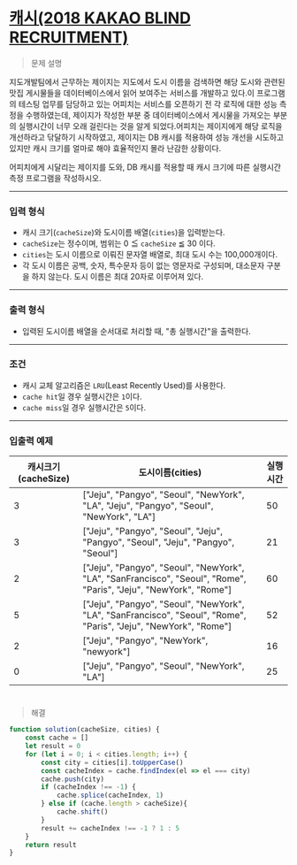 # [캐시(2018 KAKAO BLIND RECRUITMENT)](https://school.programmers.co.kr/learn/courses/30/lessons/17680)

> 문제 설명

지도개발팀에서 근무하는 제이지는 지도에서 도시 이름을 검색하면 해당 도시와 관련된 맛집 게시물들을 데이터베이스에서 읽어 보여주는 서비스를 개발하고 있다.이 프로그램의 테스팅 업무를 담당하고 있는 어피치는 서비스를 오픈하기 전 각 로직에 대한 성능 측정을 수행하였는데, 제이지가 작성한 부분 중 데이터베이스에서 게시물을 가져오는 부분의 실행시간이 너무 오래 걸린다는 것을 알게 되었다.어피치는 제이지에게 해당 로직을 개선하라고 닦달하기 시작하였고, 제이지는 DB 캐시를 적용하여 성능 개선을 시도하고 있지만 캐시 크기를 얼마로 해야 효율적인지 몰라 난감한 상황이다.

어피치에게 시달리는 제이지를 도와, DB 캐시를 적용할 때 캐시 크기에 따른 실행시간 측정 프로그램을 작성하시오.

---

### **입력 형식**

- 캐시 크기(`cacheSize`)와 도시이름 배열(`cities`)을 입력받는다.
- `cacheSize`는 정수이며, 범위는 0 ≦ `cacheSize` ≦ 30 이다.
- `cities`는 도시 이름으로 이뤄진 문자열 배열로, 최대 도시 수는 100,000개이다.
- 각 도시 이름은 공백, 숫자, 특수문자 등이 없는 영문자로 구성되며, 대소문자 구분을 하지 않는다. 도시 이름은 최대 20자로 이루어져 있다.

---

### **출력 형식**

- 입력된 도시이름 배열을 순서대로 처리할 때, "총 실행시간"을 출력한다.

---

### **조건**

- 캐시 교체 알고리즘은 `LRU`(Least Recently Used)를 사용한다.
- `cache hit`일 경우 실행시간은 `1`이다.
- `cache miss`일 경우 실행시간은 `5`이다.

---

### **입출력 예제**

| 캐시크기(cacheSize) | 도시이름(cities) | 실행시간 |
| --- | --- | --- |
| 3 | ["Jeju", "Pangyo", "Seoul", "NewYork", "LA", "Jeju", "Pangyo", "Seoul", "NewYork", "LA"] | 50 |
| 3 | ["Jeju", "Pangyo", "Seoul", "Jeju", "Pangyo", "Seoul", "Jeju", "Pangyo", "Seoul"] | 21 |
| 2 | ["Jeju", "Pangyo", "Seoul", "NewYork", "LA", "SanFrancisco", "Seoul", "Rome", "Paris", "Jeju", "NewYork", "Rome"] | 60 |
| 5 | ["Jeju", "Pangyo", "Seoul", "NewYork", "LA", "SanFrancisco", "Seoul", "Rome", "Paris", "Jeju", "NewYork", "Rome"] | 52 |
| 2 | ["Jeju", "Pangyo", "NewYork", "newyork"] | 16 |
| 0 | ["Jeju", "Pangyo", "Seoul", "NewYork", "LA"] | 25 |

#

> 해결

```jsx
function solution(cacheSize, cities) {
    const cache = []
    let result = 0
    for (let i = 0; i < cities.length; i++) {
        const city = cities[i].toUpperCase()
        const cacheIndex = cache.findIndex(el => el === city)
        cache.push(city)
        if (cacheIndex !== -1) {
            cache.splice(cacheIndex, 1)
        } else if (cache.length > cacheSize){
            cache.shift()
        }
        result += cacheIndex !== -1 ? 1 : 5
    }
    return result
}
```
